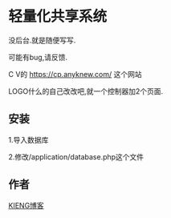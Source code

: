 轻量化共享系统
===============

没后台.就是随便写写.

可能有bug,请反馈.

C V的 https://cp.anyknew.com/ 这个网站

LOGO什么的自己改改吧,就一个控制器加2个页面.

## 安装

1.导入数据库

2.修改/application/database.php这个文件

## 作者

[KIENG博客](http://blog.kieng.cn "KIENG博客")